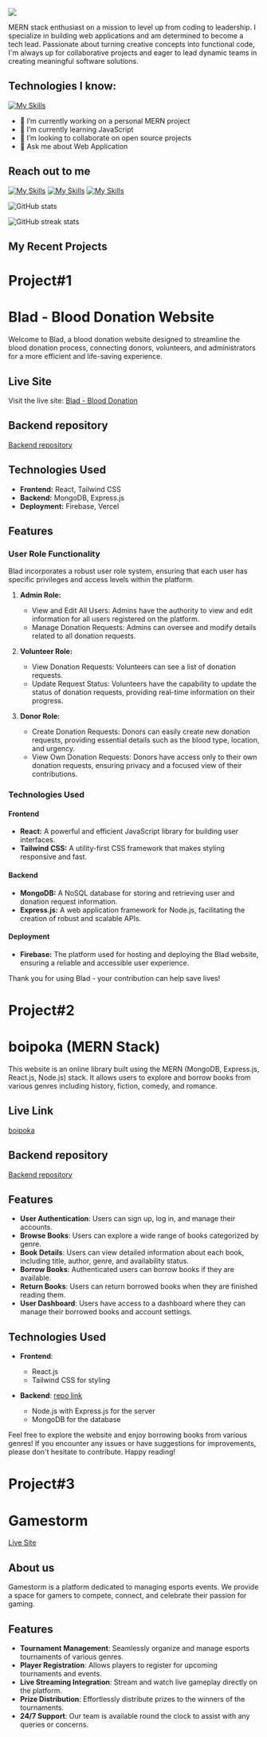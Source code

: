 
![](https://media.licdn.com/dms/image/D5616AQGVnHnaMeiBrQ/profile-displaybackgroundimage-shrink_350_1400/0/1703074345711?e=1708560000&v=beta&t=jg0pCtu9-iU2t6RbdfexPtR5ssmxyuO_pZvTMpzrS6k)


MERN stack enthusiast on a mission to level up from coding to leadership. I specialize in building web applications and am determined to become a tech lead. Passionate about turning creative concepts into functional code, I'm always up for collaborative projects and eager to lead dynamic teams in creating meaningful software solutions.



## Technologies I know:
[![My Skills](https://skillicons.dev/icons?i=mongodb,express,nodejs,react,js,tailwind,css,html,firebase,git)]()

- 🔭 I’m currently working on a personal MERN project 
- 🌱 I’m currently learning JavaScript 
- 👯 I’m looking to collaborate on open source projects 
- 💬 Ask me about Web Application 



## Reach out to me

[![My Skills](https://skillicons.dev/icons?i=linkedin)](https://www.linkedin.com/in/aburaitnshoeb/) [![My Skills](https://skillicons.dev/icons?i=twitter)](https://www.twitter.com/aburaitnshoeb/) [![My Skills](https://skillicons.dev/icons?i=instagram)](https://www.instagram.com/y0urnarrat0r/)




<!-- [![Top Langs](https://github-readme-stats.vercel.app/api/top-langs/?username=be3tle&theme=onedark)](https://github.com/anuraghazra/github-readme-stats) -->

![GitHub stats](https://github-readme-stats.vercel.app/api?username=be3tle&show_icons=true&count_private=true&theme=onedark)  

![GitHub streak stats](https://streak-stats.demolab.com/?user=be3tle&theme=onedark)  



## My Recent Projects

# Project#1

# Blad - Blood Donation Website

Welcome to Blad, a blood donation website designed to streamline the blood donation process, connecting donors, volunteers, and administrators for a more efficient and life-saving experience.

## Live Site

Visit the live site: [Blad - Blood Donation](https://blad-donate.web.app/)


## Backend repository

[Backend repository](https://github.com/Be3tle/blad-mern-server-side.git)



## Technologies Used

- **Frontend:** React, Tailwind CSS
- **Backend:** MongoDB, Express.js
- **Deployment:** Firebase, Vercel

## Features

### User Role Functionality

Blad incorporates a robust user role system, ensuring that each user has specific privileges and access levels within the platform.

1. **Admin Role:**

   - View and Edit All Users: Admins have the authority to view and edit information for all users registered on the platform.
   - Manage Donation Requests: Admins can oversee and modify details related to all donation requests.

2. **Volunteer Role:**

   - View Donation Requests: Volunteers can see a list of donation requests.
   - Update Request Status: Volunteers have the capability to update the status of donation requests, providing real-time information on their progress.

3. **Donor Role:**
   - Create Donation Requests: Donors can easily create new donation requests, providing essential details such as the blood type, location, and urgency.
   - View Own Donation Requests: Donors have access only to their own donation requests, ensuring privacy and a focused view of their contributions.

### Technologies Used

#### Frontend

- **React:** A powerful and efficient JavaScript library for building user interfaces.
- **Tailwind CSS:** A utility-first CSS framework that makes styling responsive and fast.

#### Backend

- **MongoDB:** A NoSQL database for storing and retrieving user and donation request information.
- **Express.js:** A web application framework for Node.js, facilitating the creation of robust and scalable APIs.

#### Deployment

- **Firebase:** The platform used for hosting and deploying the Blad website, ensuring a reliable and accessible user experience.

Thank you for using Blad - your contribution can help save lives!



# Project#2

# boipoka (MERN Stack)

This website is an online library built using the MERN (MongoDB, Express.js, React.js, Node.js) stack. It allows users to explore and borrow books from various genres including history, fiction, comedy, and romance.

## Live Link

[boipoka](https://boip0ka.web.app/)

## Backend repository

[Backend repository](https://github.com/Be3tle/boipoka-mern-server-side.git)

## Features

- **User Authentication**: Users can sign up, log in, and manage their accounts.
- **Browse Books**: Users can explore a wide range of books categorized by genre.
- **Book Details**: Users can view detailed information about each book, including title, author, genre, and availability status.
- **Borrow Books**: Authenticated users can borrow books if they are available.
- **Return Books**: Users can return borrowed books when they are finished reading them.
- **User Dashboard**: Users have access to a dashboard where they can manage their borrowed books and account settings.

## Technologies Used

- **Frontend**:

  - React.js
  - Tailwind CSS for styling

- **Backend**: [repo link](https://github.com/Porgramming-Hero-web-course/b8a11-server-side-Be3tle)
  - Node.js with Express.js for the server
  - MongoDB for the database

Feel free to explore the website and enjoy borrowing books from various genres! If you encounter any issues or have suggestions for improvements, please don't hesitate to contribute. Happy reading!



# Project#3

# Gamestorm

[Live Site](https://gamestorm-react-auth-d9c59.web.app/)

## About us

Gamestorm is a platform dedicated to managing esports events. We provide a space for gamers to compete, connect, and celebrate their passion for gaming.

## Features

- **Tournament Management**: Seamlessly organize and manage esports tournaments of various genres.
- **Player Registration**: Allows players to register for upcoming tournaments and events.
- **Live Streaming Integration**: Stream and watch live gameplay directly on the platform.
- **Prize Distribution**: Effortlessly distribute prizes to the winners of the tournaments.
- **24/7 Support**: Our team is available round the clock to assist with any queries or concerns.
